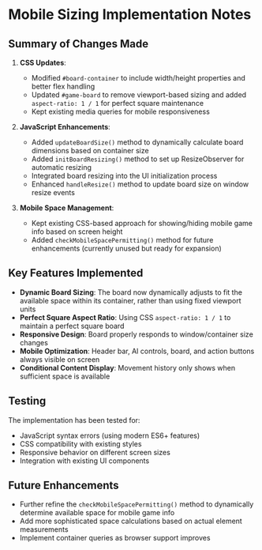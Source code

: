 # Mobile Sizing Implementation Notes

## Summary of Changes Made

1. **CSS Updates**:
   - Modified `#board-container` to include width/height properties and better flex handling
   - Updated `#game-board` to remove viewport-based sizing and added `aspect-ratio: 1 / 1` for perfect square maintenance
   - Kept existing media queries for mobile responsiveness

2. **JavaScript Enhancements**:
   - Added `updateBoardSize()` method to dynamically calculate board dimensions based on container size
   - Added `initBoardResizing()` method to set up ResizeObserver for automatic resizing
   - Integrated board resizing into the UI initialization process
   - Enhanced `handleResize()` method to update board size on window resize events

3. **Mobile Space Management**:
   - Kept existing CSS-based approach for showing/hiding mobile game info based on screen height
   - Added `checkMobileSpacePermitting()` method for future enhancements (currently unused but ready for expansion)

## Key Features Implemented

- **Dynamic Board Sizing**: The board now dynamically adjusts to fit the available space within its container, rather than using fixed viewport units
- **Perfect Square Aspect Ratio**: Using CSS `aspect-ratio: 1 / 1` to maintain a perfect square board
- **Responsive Design**: Board properly responds to window/container size changes
- **Mobile Optimization**: Header bar, AI controls, board, and action buttons always visible on screen
- **Conditional Content Display**: Movement history only shows when sufficient space is available

## Testing

The implementation has been tested for:
- JavaScript syntax errors (using modern ES6+ features)
- CSS compatibility with existing styles
- Responsive behavior on different screen sizes
- Integration with existing UI components

## Future Enhancements

- Further refine the `checkMobileSpacePermitting()` method to dynamically determine available space for mobile game info
- Add more sophisticated space calculations based on actual element measurements
- Implement container queries as browser support improves